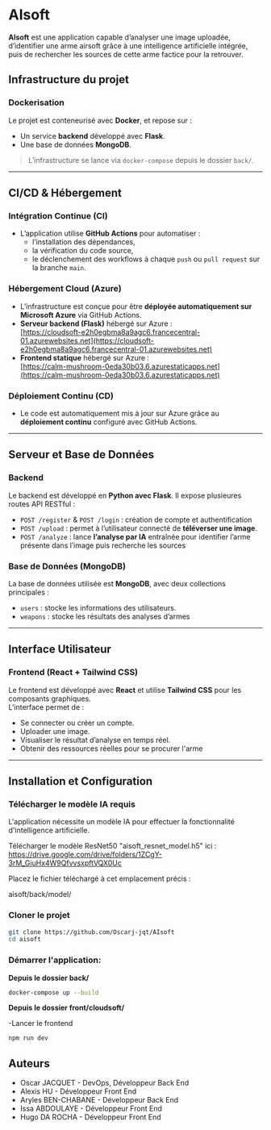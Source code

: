 # AIsoft

**AIsoft** est une application capable d’analyser une image uploadée, d’identifier une arme airsoft grâce à une intelligence artificielle intégrée, puis de rechercher les sources de cette arme factice pour la retrouver.


## Infrastructure du projet

### Dockerisation

Le projet est conteneurisé avec **Docker**, et repose sur :

- Un service **backend** développé avec **Flask**.
- Une base de données **MongoDB**.

> L’infrastructure se lance via `docker-compose` depuis le dossier `back/`.

---

## CI/CD & Hébergement

### Intégration Continue (CI)

- L’application utilise **GitHub Actions** pour automatiser :
  - l’installation des dépendances,
  - la vérification du code source,
  - le déclenchement des workflows à chaque `push` ou `pull request` sur la branche `main`.

### Hébergement Cloud (Azure)

- L’infrastructure est conçue pour être **déployée automatiquement sur Microsoft Azure** via GitHub Actions.
- **Serveur backend (Flask)** hébergé sur Azure :  
  [https://cloudsoft-e2h0egbma8a9agc6.francecentral-01.azurewebsites.net](https://cloudsoft-e2h0egbma8a9agc6.francecentral-01.azurewebsites.net)
- **Frontend statique** hébergé sur Azure :  
  [https://calm-mushroom-0eda30b03.6.azurestaticapps.net](https://calm-mushroom-0eda30b03.6.azurestaticapps.net)

### Déploiement Continu (CD)

- Le code est automatiquement mis à jour sur Azure grâce au **déploiement continu** configuré avec GitHub Actions.

---

## Serveur et Base de Données

### Backend

Le backend est développé en **Python avec Flask**. Il expose plusieures routes API RESTful :

- `POST /register` & `POST /login` : création de compte et authentification
- `POST /upload` : permet à l’utilisateur connecté de **téléverser une image**.
- `POST /analyze` : lance **l’analyse par IA** entraînée pour identifier l’arme présente dans l’image puis recherche les sources 

### Base de Données (MongoDB)

La base de données utilisée est **MongoDB**, avec deux collections principales :

- `users` : stocke les informations des utilisateurs.
- `weapons` : stocke les résultats des analyses d’armes

---

## Interface Utilisateur

### Frontend (React + Tailwind CSS)

Le frontend est développé avec **React** et utilise **Tailwind CSS** pour les composants graphiques.  
L’interface permet de :

- Se connecter ou créer un compte.
- Uploader une image.
- Visualiser le résultat d’analyse en temps réel.
- Obtenir des ressources réelles pour se procurer l'arme

---

## Installation et Configuration


### Télécharger le modèle IA requis
L'application nécessite un modèle IA pour effectuer la fonctionnalité d'intelligence artificielle.

Télécharger le modèle ResNet50 "aisoft_resnet_model.h5" ici :
https://drive.google.com/drive/folders/1ZCgY-3rM_GiuHx4W9QfvvsxpftVQX0Uc

Placez le fichier téléchargé à cet emplacement précis :

aisoft/back/model/


### Cloner le projet

```bash
git clone https://github.com/Oscarj-jqt/AIsoft
cd aisoft
```

### Démarrer l'application:

 **Depuis le dossier back/**
  ```bash
  docker-compose up --build
  ```

  **Depuis le dossier front/cloudsoft/**
  
  -Lancer le frontend
  ```bash
  npm run dev
  ```
  
## Auteurs


  - Oscar JACQUET - DevOps, Développeur Back End
  - Alexis HU - Développeur Front End
  - Aryles BEN-CHABANE - Développeur Back End
  - Issa ABDOULAYE - Développeur Front End
  - Hugo DA ROCHA - Développeur Front End
